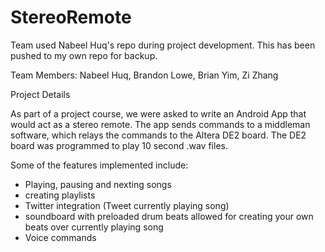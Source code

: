 StereoRemote
============

Team used Nabeel Huq's repo during project development. This has been pushed to my own repo for backup.

Team Members: Nabeel Huq, Brandon Lowe, Brian Yim, Zi Zhang

Project Details

As part of a project course, we were asked to write an Android App that would act as a stereo remote. The app sends commands to a middleman software, which relays the commands to the Altera DE2 board. The DE2 board was programmed to play 10 second .wav files.

Some of the features implemented include:
- Playing, pausing and nexting songs
- creating playlists
- Twitter integration (Tweet currently playing song)
- soundboard with preloaded drum beats allowed for creating your own beats over currently playing song
- Voice commands

